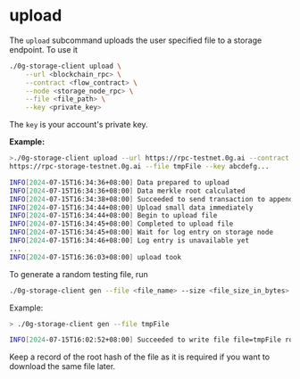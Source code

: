 # upload

The `upload` subcommand uploads the user specified file to a storage endpoint. To use it

```bash
./0g-storage-client upload \
    --url <blockchain_rpc> \
    --contract <flow_contract> \
    --node <storage_node_rpc> \
    --file <file_path> \
    --key <private_key>
```

The `key` is your account's private key.

**Example:**

```bash
>./0g-storage-client upload --url https://rpc-testnet.0g.ai --contract 0x8873cc79c5b3b5666535C825205C9a128B1D75F1 --node 	
https://rpc-storage-testnet.0g.ai --file tmpFile --key abcdefg...

INFO[2024-07-15T16:34:36+08:00] Data prepared to upload                       chunks=2 segments=1 size=316
INFO[2024-07-15T16:34:36+08:00] Data merkle root calculated                   root=0x1623b89521bbdde2856fa341fa9e466995f79f9e0b5f0190278b04b64cc3fd5f
INFO[2024-07-15T16:34:38+08:00] Succeeded to send transaction to append log entry  hash=0x859567b0ec2e49ef5251b6fa83841186d9654c87fe95d32e549112761031007f
INFO[2024-07-15T16:34:44+08:00] Upload small data immediately                
INFO[2024-07-15T16:34:44+08:00] Begin to upload file                          nodeNum=1 segNum=1
INFO[2024-07-15T16:34:45+08:00] Completed to upload file                      duration=675.419503ms segNum=1
INFO[2024-07-15T16:34:45+08:00] Wait for log entry on storage node            finality=false root=0x1623b89521bbdde2856fa341fa9e466995f79f9e0b5f0190278b04b64cc3fd5f
INFO[2024-07-15T16:34:46+08:00] Log entry is unavailable yet                 
...              
INFO[2024-07-15T16:36:03+08:00] upload took                                   duration=1m26.841773783s
```

To generate a random testing file, run

```bash
./0g-storage-client gen --file <file_name> --size <file_size_in_bytes>
```

Example:

```bash
> ./0g-storage-client gen --file tmpFile

INFO[2024-07-15T16:02:52+08:00] Succeeded to write file file=tmpFile root=0x1623b89521bbdde2856fa341fa9e466995f79f9e0b5f0190278b04b64cc3fd5f
```

Keep a record of the root hash of the file as it is required if you want to download the same file later.
